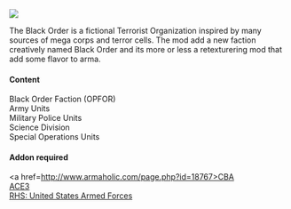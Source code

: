 <img src="https://raw.githubusercontent.com/EvulDev/TerroristOrganizationBlackOrder/master/Extra/logo01.png">
<p>The Black Order is a fictional Terrorist Organization inspired by many sources of mega corps and terror cells. The mod add a new faction creatively named Black Order and its more or less a retexturering mod that add some flavor to arma. </p>

#### Content
Black Order Faction (OPFOR)<br>
Army Units<br>
Military Police Units<br>
Science Division<br>
Special Operations Units<br>

#### Addon required
<a href=http://www.armaholic.com/page.php?id=18767>CBA</a><br>
<a href=http://ace3mod.com/>ACE3</a><br>
<a href=http://www.rhsmods.org/>RHS: United States Armed Forces</a><br>
